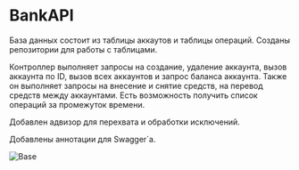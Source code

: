 # BankAPI
База данных состоит из таблицы аккаутов и таблицы операций.
Созданы репозитории для работы с таблицами.

Контроллер выполняет запросы на создание, удаление аккаунта, вызов аккаунта по ID, вызов всех аккаунтов и запрос баланса аккаунта.
Также он выполняет запросы на внесение и снятие средств, на перевод средств между аккаунтами. Есть возможность получить список операций за промежуток времени.

Добавлен адвизор для перехвата и обработки исключений.

Добавлены аннотации для Swagger`a.


![Base](https://user-images.githubusercontent.com/94552119/202188276-0486c27a-5be8-4f08-bed2-20ecfe706719.jpg)


